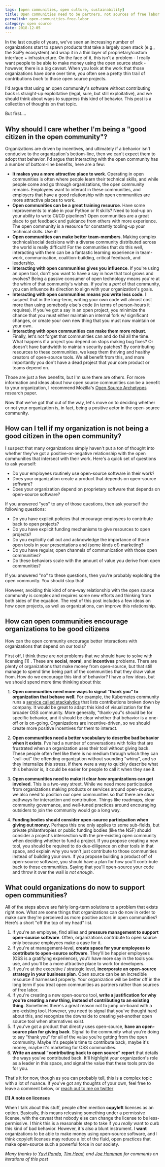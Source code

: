 ```yaml
---
tags: [open communities, open culture, sustainability]
title: Open communities need to be partners, not sources of free labor
permalink: open-communities-free-labor
category: open source
date: 2018-12-05
---
```


In the last couple of years, we've seen an increasing number of organizations start to
spawn products that take a largely open stack (e.g., the SciPy ecosystem) and wrap
it in a thin layer of proprietary/custom interface + infrastructure.
On the face of it, this isn't a problem - I really want people to be able to
make money using the open source stack - however, there is a big caveat. When you look
at the work that those organizations have done over time, you often see a pretty thin trail
of contributions *back* to those open source projects.

I'd argue that using an open community's software without contributing back is straight-up
exploitative (legal, sure, but still exploitative), and we should think about ways to
suppress this kind of behavior. This post is a collection of thoughts on that topic.

But first....

## Why should I care whether I'm being a "good citizen in the open community"?

Organizations are driven by incentives, and ultimately if a behavior isn't conducive
to the organization's bottom-line, then we can't expect them to adopt that behavior.
I'd argue that interacting with the open community has a number of bottom-line benefits, here are a few:

* **It makes you a more attractive place to work**. Operating in open communities is
  often where people learn their technical skills, and while people come and go through
  organizations, the open community remains. Employees want to interact in these communities,
  and employers that have a good relationship with open communities are more attractive
  places to work.
* **Open communities can be a great training resource**. Have some improvements to make in
  your Python or R skills? Need to tool-up on your ability to write CI/CD pipelines? Open
  communities are a great place to get feedback and guidance from others with more experience.
  The open community is a resource for constantly tooling-up your technical skills. Use it!
* **Open communities can make better team-members**. Making complex technical/social decisions
  with a diverse community distributed across the world is really difficult! For the communities
  that do this well, interacting with them can be a fantastic learning experience in team-work,
  communication, coalition-building, critical feedback, and leadership.
* **Interacting with open communities gives you influence**. If you're using an open
  tool, don't you want to have a say in how that tool grows and evolves? Being a passive consumer
  of open technology means you're at the whim of that community's wishes. If you're a *part* of
  that community, you can influence its direction to align with your organization's goals.
* **Interacting with open communities means you write less code**. I suspect that in the long-term,
  writing your own code will almost cost more than using somebody else's code (in terms of
  person-hours it requires). If you've got a say in an open project, you minimize the chance that
  you must either maintain an internal fork w/ significant changes, or create your own new thing
  that you must now maintain on your own.
* **Interacting with open communities can make them more robust**. Finally, let's not forget
  that communities can and do fail all the time. What happens if a project you depend on
  stops making bug fixes? Or doesn't have bandwidth to maintain security patches? By contributing
  resources to these communities, we keep them thriving and healthy creators of open-source
  tools. We all benefit from this, and more importantly you don't have a dead project that your
  core product or teams depend on.

Those are just a few benefits, but I'm sure there are others. For more information and ideas about
how open source communities can be a benefit to your organization, I recommend Mozilla's
[Open Source Archetypes](https://blog.mozilla.org/wp-content/uploads/2018/05/MZOTS_OS_Archetypes_report_ext_scr.pdf)
research paper.

Now that we've got that out
of the way, let's move on to deciding whether or not your organization is, in fact, being
a positive actor in the open-source community.

## How can I tell if my organization is not being a good citizen in the open community?

I suspect that many organizations simply haven't put a ton of thought into whether they've got a positive-or-negative
relationship with the open communities that intersect with their work. Here's a quick set of questions
to ask yourself:

* Do your employees routinely use open-source software in their work?
* Does your organization create a product that depends on open-source software?
* Does your organization depend on proprietary software that depends on open-source software?

If you answered "yes" to any of those questions, then ask yourself the following questions:

* Do you have explicit policies that encourage employees to contribute back to open projects?
* Do you have explicit funding mechanisms to give resources to open projects?
* Do you explicitly call out and acknowledge the importance of those open tools in your presentations and (some kinds of) marketing?
* Do you have regular, open channels of communication with those open communities?
* Do these behaviors scale with the amount of value you derive from open communities?

If you answered "no" to these questions, then you're probably exploiting the open community.
You should stop that!

However, avoiding this kind of one-way relationship with the open source community is complex
and requires some new efforts and thinking from both sides of the equation.
The rest of this post includes a few ideas on how open projects, as well as organizations,
can improve this relationship.

## How can open communities encourage organizations to be good citizens

How can the open community encourage better interactions
with organizations that depend on our tools?

First off, I think these are *not* problems that we should have to solve with licensing [1]
. These are **social**, **moral**, and **incentives** problems.
There are plenty of organizations that make money from open-source, but that still
manage to spend time being part of the communities that they draw value from. How do we encourage this
kind of behavior? I have a few ideas, but we should spend more time thinking about this:

1. **Open communities need more ways to signal "thank you" to organization that behave well**. For
   example, the Kubernetes community runs a [service called stackalytics](http://stackalytics.com/?project_type=kubernetes-group&metric=commits)
   that lists contributions broken down by company. It would be great to adapt this kind of visualization
   for the broader OSS community. More generally, "thank-you"s should be for specific behavior, and it should be clear whether that behavior is a one-off or is on-going. Organizations are incentive-driven, so we should create more
   positive incentives for them to interact.

2. **Open communities need a better vocabulary to describe bad behavior when it exists**. I've had
   a number of conversations with folks that are frustrated when an organization uses their tool without
   giving back. These people often feel like there is no medium through which they can "call-out" the
   offending organization without sounding "whiny", and so they internalize this stress. If there were a way to
   quickly describe what this behavior is, it could be easier for people to call it when they see it.
3. **Open communities need to make it clear *how* organizations can get involved**. This is a two-way street.
   While we need more participation from organizations making products or services around open-source, we also
   need to position our open communities so that there are clear pathways for interaction and contribution.
   Things like roadmaps, clear community governance, and well-tuned practices around encouraging outsiders to
   join the community would go a long way.
4. **Funding bodies should consider open-source participation when giving out money**. Perhaps this one only
   applies to some sub-fields, but private philanthropies or public funding bodies (like the NSF) should consider
   a project's intersection with the pre-existing open community when deciding whether to fund a project.
   If you propose creating a new tool, you should be required to do due-diligence on other tools in that space,
   and explain why you won't just contribute to those communities instead of building your own. If you propose
   building a product off of open-source software, you should have a plan for how you'll contribute back to those
   communities. Saying that you'll open-source your code and throw it over the wall is *not enough*.

## What could organizations do now to support open communities?

All of the steps above are fairly long-term solutions to a problem that exists right now. What are some things
that organizations can do now in order to make sure they're perceived as more positive actors in open communities?
Here's a short "off the top of my head" list.

1. If you're an employee, find allies and **pressure management to support open-source software**. Often, organizations
   contribute to open source only because employees make a case for it.
2. If you're at management-level, **create space for your employees to contribute to open-source software**. They'll
   be happier employees (OSS is a gratifying experience), you'll have more say in the tools you use, and you'll be
   a more attractive place to work for developers.
3. If you're at the executive / strategic level, **incorporate an open-source strategy in your business plan**. Open source
   can be an incredible resource if harnessed properly. Your organization will be better off in the long term if you treat
   open communities as partners rather than sources of free labor.
4. If you're creating a new open-source tool, **write a justification for why you're creating a new thing, instead of contributing to an existing thing**.
   Sometimes there's a great reason not to jump on-board with a pre-existing tool. However, you need to signal that you've
   thought hard about this, and recognize the downside to creating yet-another open source tool when alternatives exist.
4. If you've got a product that directly uses open-source, **have an open-source plan for giving back**. Signal to the
   community what you're doing to say "thank you" for all of the value you're getting from the open community. Maybe it's
   people's time to contribute back, maybe it's money, maybe it's marketing for OSS communities.
5. **Write an annual "contributing back to open source" report** that details the ways you've contributed back. It'll highlight your organization's role as a leader in this space, and signal the value that these tools provide for you.

That's it for now, though as you can probably tell, this is a complex topic with a lot of nuance. If you've got any thoughts of your own, feel free to leave a comment below, or [reach out to me on twitter](https://twitter.com/choldgraf)


**[1] A note on licenses**

When I talk about this stuff, people often mention **copyleft** licenses as an option. Basically,
this means releasing something under a permissive license, with the caveat that nobody else can
change the license to be less-permissive. I think this is a reasonable step to take if you *really* want to
curb this kind of bad behavior. However, it's also a blunt instrument. I **want** organizations to be
able to make money using open-source software, and I think copyleft licenses may reduce a lot of
the fluid, open practices that make open-source such a powerful force in our society.

*Many thanks to [Yuvi Panda](https://twitter.com/yuvipanda), [Tim Head](https://twitter.com/betatim), and [Joe Hamman](https://twitter.com/HammanHydro) for comments on iterations of this post*